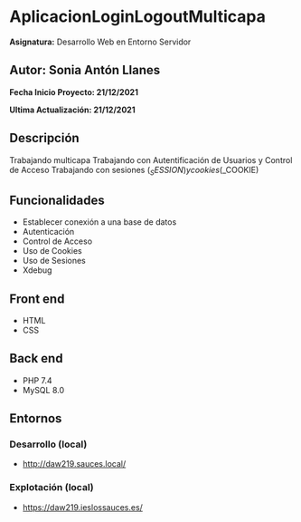 # AplicacionLoginLogoutMulticapa

**Asignatura:** Desarrollo Web en Entorno Servidor

## Autor: Sonia Antón Llanes

**Fecha Inicio Proyecto: 21/12/2021**

**Ultima Actualización: 21/12/2021**

## Descripción 
Trabajando multicapa
Trabajando con Autentificación de Usuarios y Control de Acceso
Trabajando con sesiones ($_SESSION) y cookies ($_COOKIE)

## Funcionalidades
- Establecer conexión a una base de datos
- Autenticación
- Control de Acceso
- Uso de Cookies
- Uso de Sesiones
- Xdebug


## Front end
- HTML
- CSS

## Back end
- PHP 7.4
- MySQL 8.0

## Entornos
### Desarrollo (local)
-  http://daw219.sauces.local/
### Explotación (local)
-  https://daw219.ieslossauces.es/
